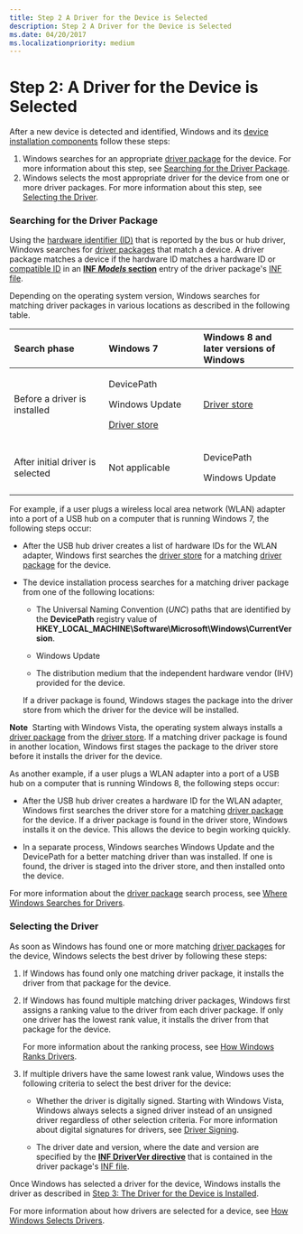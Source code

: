 ```yaml
---
title: Step 2 A Driver for the Device is Selected
description: Step 2 A Driver for the Device is Selected
ms.date: 04/20/2017
ms.localizationpriority: medium
---
```


# Step 2: A Driver for the Device is Selected


After a new device is detected and identified, Windows and its [device installation components](/previous-versions/ff541277(v=vs.85)) follow these steps:

1.  Windows searches for an appropriate [driver package](driver-packages.md) for the device. For more information about this step, see [Searching for the Driver Package](#searching-for-the-driver).
2.  Windows selects the most appropriate driver for the device from one or more driver packages. For more information about this step, see [Selecting the Driver](#selecting-the-driver).

### <a href="" id="searching-for-the-driver"></a>Searching for the Driver Package

Using the [hardware identifier (ID)](hardware-ids.md) that is reported by the bus or hub driver, Windows searches for [driver packages](driver-packages.md) that match a device. A driver package matches a device if the hardware ID matches a hardware ID or [compatible ID](compatible-ids.md) in an [**INF *Models* section**](inf-models-section.md) entry of the driver package's [INF file](overview-of-inf-files.md).

Depending on the operating system version, Windows searches for matching driver packages in various locations as described in the following table.

<table>
<colgroup>
<col width="33%" />
<col width="33%" />
<col width="33%" />
</colgroup>
<thead>
<tr class="header">
<th align="left">Search phase</th>
<th align="left">Windows 7</th>
<th align="left">Windows 8 and later versions of Windows</th>
</tr>
</thead>
<tbody>
<tr class="odd">
<td align="left">Before a driver is installed</td>
<td align="left"><p>DevicePath</p>
<p>Windows Update</p>
<p><a href="driver-store.md" data-raw-source="[Driver store](driver-store.md)">Driver store</a></p></td>
<td align="left"><a href="driver-store.md" data-raw-source="[Driver store](driver-store.md)">Driver store</a></td>
</tr>
<tr class="even">
<td align="left">After initial driver is selected</td>
<td align="left"><p>Not applicable</p></td>
<td align="left"><p>DevicePath</p>
<p>Windows Update</p></td>
</tr>
</tbody>
</table>

 

For example, if a user plugs a wireless local area network (WLAN) adapter into a port of a USB hub on a computer that is running Windows 7, the following steps occur:

-   After the USB hub driver creates a list of hardware IDs for the WLAN adapter, Windows first searches the [driver store](driver-store.md) for a matching [driver package](driver-packages.md) for the device.

-   The device installation process searches for a matching driver package from one of the following locations:

    -   The Universal Naming Convention (*UNC*) paths that are identified by the **DevicePath** registry value of **HKEY_LOCAL_MACHINE\\Software\\Microsoft\\Windows\\CurrentVersion**.

    -   Windows Update

    -   The distribution medium that the independent hardware vendor (IHV) provided for the device.

    If a driver package is found, Windows stages the package into the driver store from which the driver for the device will be installed.

**Note**  Starting with Windows Vista, the operating system always installs a [driver package](driver-packages.md) from the [driver store](driver-store.md). If a matching driver package is found in another location, Windows first stages the package to the driver store before it installs the driver for the device.

 

As another example, if a user plugs a WLAN adapter into a port of a USB hub on a computer that is running Windows 8, the following steps occur:

-   After the USB hub driver creates a hardware ID for the WLAN adapter, Windows first searches the driver store for a matching [driver package](driver-packages.md) for the device. If a driver package is found in the driver store, Windows installs it on the device. This allows the device to begin working quickly.

-   In a separate process, Windows searches Windows Update and the DevicePath for a better matching driver than was installed. If one is found, the driver is staged into the driver store, and then installed onto the device.

For more information about the [driver package](driver-packages.md) search process, see [Where Windows Searches for Drivers](./how-windows-selects-a-driver-for-a-device.md).

### Selecting the Driver

As soon as Windows has found one or more matching [driver packages](driver-packages.md) for the device, Windows selects the best driver by following these steps:

1.  If Windows has found only one matching driver package, it installs the driver from that package for the device.

2.  If Windows has found multiple matching driver packages, Windows first assigns a ranking value to the driver from each driver package. If only one driver has the lowest rank value, it installs the driver from that package for the device.

    For more information about the ranking process, see [How Windows Ranks Drivers](how-setup-ranks-drivers--windows-vista-and-later-.md).

3.  If multiple drivers have the same lowest rank value, Windows uses the following criteria to select the best driver for the device:

    -   Whether the driver is digitally signed. Starting with Windows Vista, Windows always selects a signed driver instead of an unsigned driver regardless of other selection criteria. For more information about digital signatures for drivers, see [Driver Signing](driver-signing.md).

    -   The driver date and version, where the date and version are specified by the [**INF DriverVer directive**](inf-driverver-directive.md) that is contained in the driver package's [INF file](overview-of-inf-files.md).

Once Windows has selected a driver for the device, Windows installs the driver as described in [Step 3: The Driver for the Device is Installed](step-3--the-driver-for-the-device-is-installed.md).

For more information about how drivers are selected for a device, see [How Windows Selects Drivers](./how-windows-selects-a-driver-for-a-device.md).

